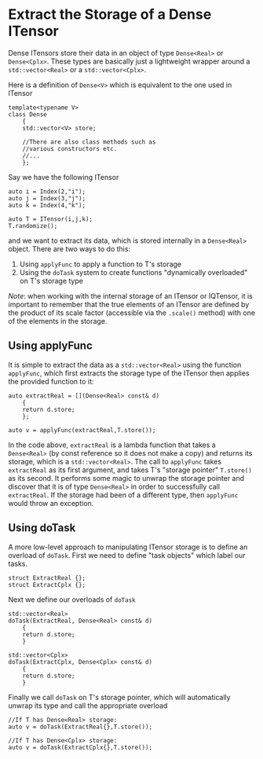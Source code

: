 # Extract the Storage of a Dense ITensor

Dense ITensors store their data in an object of type `Dense<Real>` or `Dense<Cplx>`. These types 
are basically just a lightweight wrapper around a `std::vector<Real>` or a `std::vector<Cplx>`.

Here is a definition of `Dense<V>` which is equivalent to the one used in ITensor

    template<typename V>
    class Dense
        {
        std::vector<V> store;

        //There are also class methods such as
        //various constructors etc.
        //...
        };

Say we have the following ITensor

    auto i = Index(2,"i");
    auto j = Index(3,"j");
    auto k = Index(4,"k");

    auto T = ITensor(i,j,k);
    T.randomize();

and we want to extract its data, which is stored internally in a `Dense<Real>` object.
There are two ways to do this:
1. Using `applyFunc` to apply a function to T's storage
2. Using the `doTask` system to create functions "dynamically overloaded" on T's storage type

_Note_: when working with the internal storage of an ITensor or IQTensor, it is important
to remember that the true elements of an ITensor are defined by the product of 
its scale factor (accessible via the `.scale()` method) with one of the elements in the 
storage.

## Using applyFunc

It is simple to extract the data as a `std::vector<Real>` using the function
`applyFunc`, which first extracts the storage type of the ITensor then applies 
the provided function to it:

    auto extractReal = [](Dense<Real> const& d)
        {
        return d.store;
        };

    auto v = applyFunc(extractReal,T.store());

In the code above, `extractReal` is a lambda function that takes a `Dense<Real>` (by const reference
so it does not make a copy) and returns its storage, which is a `std::vector<Real>`. The call to 
`applyFunc` takes `extractReal` as its first argument, and takes T's "storage pointer" `T.store()`
as its second. It performs some magic to unwrap the storage pointer and discover 
that it is of type `Dense<Real>` in order to successfully call `extractReal`. If the storage 
had been of a different type, then `applyFunc` would throw an exception.

## Using doTask

A more low-level approach to manipulating ITensor storage is to define an overload of `doTask`.
First we need to define "task objects" which label our tasks.

    struct ExtractReal {};
    struct ExtractCplx {};

Next we define our overloads of `doTask`

    std::vector<Real>
    doTask(ExtractReal, Dense<Real> const& d)
        {
        return d.store;
        }

    std::vector<Cplx>
    doTask(ExtractCplx, Dense<Cplx> const& d)
        {
        return d.store;
        }

Finally we call `doTask` on T's storage pointer, which will automatically unwrap its type 
and call the appropriate overload

    //If T has Dense<Real> storage:
    auto v = doTask(ExtractReal{},T.store());

    //If T has Dense<Cplx> storage:
    auto v = doTask(ExtractCplx{},T.store());
